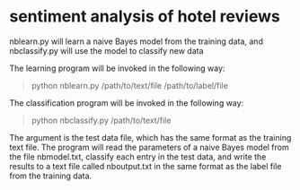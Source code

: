 # sentiment analysis of hotel reviews
nblearn.py will learn a naive Bayes model from the training data, and nbclassify.py will use the model to classify new data

The learning program will be invoked in the following way:
> python nblearn.py /path/to/text/file /path/to/label/file

The classification program will be invoked in the following way:
> python nbclassify.py /path/to/text/file

The argument is the test data file, which has the same format as the training text file. The program will read the parameters of a naive Bayes model from the file nbmodel.txt, classify each entry in the test data, and write the results to a text file called nboutput.txt in the same format as the label file from the training data.
